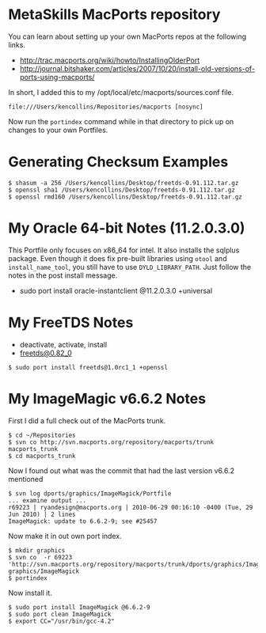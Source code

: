 
# MetaSkills MacPorts repository

You can learn about setting up your own MacPorts repos at the following links.

* http://trac.macports.org/wiki/howto/InstallingOlderPort
* http://journal.bitshaker.com/articles/2007/10/20/install-old-versions-of-ports-using-macports/

In short, I added this to my /opt/local/etc/macports/sources.conf file.

```
file:///Users/kencollins/Repositories/macports [nosync]
```

Now run the `portindex` command while in that directory to pick up on changes to your own Portfiles.


# Generating Checksum Examples

```
$ shasum -a 256 /Users/kencollins/Desktop/freetds-0.91.112.tar.gz
$ openssl sha1 /Users/kencollins/Desktop/freetds-0.91.112.tar.gz
$ openssl rmd160 /Users/kencollins/Desktop/freetds-0.91.112.tar.gz
```

# My Oracle 64-bit Notes (11.2.0.3.0)

This Portfile only focuses on x86_64 for intel. It also installs the sqlplus package. Even though it does fix pre-built libraries using `otool` and `install_name_tool`, you still have to use `DYLD_LIBRARY_PATH`. Just follow the notes in the post install message.

* sudo port install oracle-instantclient @11.2.0.3.0 +universal


# My FreeTDS Notes

* deactivate, activate, install
* freetds@0.82_0

```
$ sudo port install freetds@1.0rc1_1 +openssl
```


# My ImageMagic v6.6.2 Notes

First I did a full check out of the MacPorts trunk.

```shell
$ cd ~/Repositories
$ svn co http://svn.macports.org/repository/macports/trunk macports_trunk
$ cd macports_trunk
```

Now I found out what was the commit that had the last version v6.6.2 mentioned

```shell
$ svn log dports/graphics/ImageMagick/Portfile
... examine output ...
r69223 | ryandesign@macports.org | 2010-06-29 00:16:10 -0400 (Tue, 29 Jun 2010) | 2 lines
ImageMagick: update to 6.6.2-9; see #25457
```

Now make it in out own port index.

```shell
$ mkdir graphics
$ svn co  -r 69223 'http://svn.macports.org/repository/macports/trunk/dports/graphics/ImageMagick/' graphics/ImageMagick
$ portindex
```

Now install it.

```shell
$ sudo port install ImageMagick @6.6.2-9
$ sudo port clean ImageMagick
$ export CC="/usr/bin/gcc-4.2"
```
